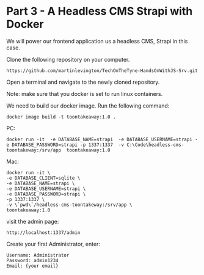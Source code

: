 # Part 3 - A Headless CMS Strapi with Docker

We will power our frontend application us a headless CMS, Strapi in this case.

Clone the following repository on your computer. 

    https://github.com/martinlevington/TechOnTheTyne-HandsOnWithJS-Srv.git

Open a terminal and navigate to the newly cloned repository. 

Note: make sure that you docker is set to run linux containers.

We need to build our docker image. Run the following command:

```
docker image build -t toontakeaway:1.0 .
```


PC:

```
docker run -it  -e DATABASE_NAME=strapi  -e DATABASE_USERNAME=strapi -e DATABASE_PASSWORD=strapi -p 1337:1337  -v C:\Code\headless-cms-toontakeway:/srv/app  toontakeaway:1.0
```

Mac:

```
docker run -it \
-e DATABASE_CLIENT=sqlite \
-e DATABASE_NAME=strapi \
-e DATABASE_USERNAME=strapi \
-e DATABASE_PASSWORD=strapi \
-p 1337:1337 \
-v \`pwd\`/headless-cms-toontakeway:/srv/app \
toontakeaway:1.0
```


visit the admin page:

    http://localhost:1337/admin

Create your first Administrator, enter:

    Username: Administrator
    Password: admin1234
    Email: {your email}